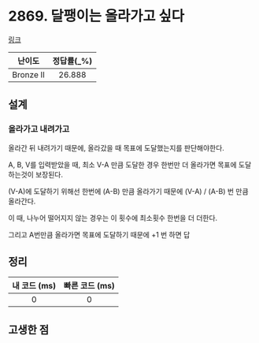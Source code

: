 # 2869. 달팽이는 올라가고 싶다

[링크](https://www.acmicpc.net/problem/2869)

|  난이도   | 정답률(\_%) |
| :-------: | :---------: |
| Bronze II |   26.888    |

## 설계

### 올라가고 내려가고

올라간 뒤 내려가기 때문에, 올라갔을 때 목표에 도달했는지를 판단해야한다.

A, B, V를 입력받았을 때, 최소 V-A 만큼 도달한 경우 한번만 더 올라가면 목표에 도달하는것이 보장된다.

(V-A)에 도달하기 위해선 한번에 (A-B) 만큼 올라가기 때문에 (V-A) / (A-B) 번 만큼 올라간다.

이 때, 나누어 떨어지지 않는 경우는 이 횟수에 최소횟수 한번을 더 더한다.

그리고 A번만큼 올라가면 목표에 도달하기 때문에 +1 번 하면 답

## 정리

| 내 코드 (ms) | 빠른 코드 (ms) |
| :----------: | :------------: |
|      0       |       0        |

## 고생한 점
